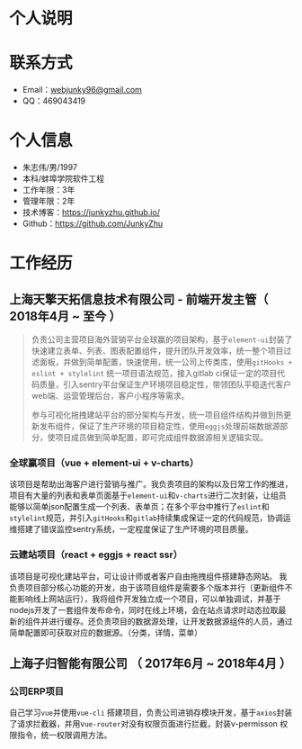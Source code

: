 # 个人说明

# 联系方式

- Email：webjunky96@gmail.com
- QQ：469043419


# 个人信息

 - 朱志伟/男/1997 
 - 本科/蚌埠学院软件工程
 - 工作年限：3年
 - 管理年限：2年
 - 技术博客：https://junkyzhu.github.io/
 - Github：https://github.com/JunkyZhu



# 工作经历

## 上海天擎天拓信息技术有限公司 - 前端开发主管（ 2018年4月 ~ 至今 ）

> 负责公司主营项目海外营销平台全球赢的项目架构，基于`element-ui`封装了快速建立表单、列表、图表配置组件，提升团队开发效率，统一整个项目过滤面板，并做到简单配置，快速使用，统一公司上传类库，使用`gitHooks + eslint + stylelint` 统一项目语法规范，接入gitlab ci保证一定的项目代码质量，引入sentry平台保证生产环境项目稳定性，带领团队平稳迭代客户web端、运营管理后台，客户小程序等需求。
> 
>参与可视化拖拽建站平台的部分架构与开发，统一项目组件结构并做到热更新发布组件，保证了生产环境的项目稳定性，使用`eggjs`处理前端数据源部分，使项目成员做到简单配置，即可完成组件数据源相关逻辑实现。

### 全球赢项目（vue + element-ui + v-charts）
该项目是帮助出海客户进行营销与推广。我负责项目的架构以及日常工作的推进，项目有大量的列表和表单页面基于`element-ui`和`v-charts`进行二次封装，让组员能够以简单json配置生成一个列表、表单页；在多个平台中推行了`eslint`和`stylelint`规范，并引入`gitHooks`和`gitlab`持续集成保证一定的代码规范，协调运维搭建了错误监控sentry系统，一定程度保证了生产环境的项目质量。

### 云建站项目（react + eggjs + react ssr）
该项目是可视化建站平台，可让设计师或者客户自由拖拽组件搭建静态网站。 我负责项目部分核心功能的开发，由于该项目组件是需要多个版本并行（更新组件不能影响线上网站运行），我将组件开发独立成一个项目，可以单独调试，并基于nodejs开发了一套组件发布命令，同时在线上环境，会在站点请求时动态拉取最新的组件并进行缓存。还负责项目的数据源处理，让开发数据源组件的人员，通过简单配置即可获取对应的数据源。（分类，详情，菜单）

## 上海子归智能有限公司 （ 2017年6月 ~ 2018年4月 ）

### 公司ERP项目 
自己学习`vue`并使用`vue-cli` 搭建项目，负责公司进销存模块开发，基于`axios`封装了请求拦截器，并用v`ue-router`对没有权限页面进行拦截，封装v-permisson 权限指令，统一权限调用方法。



  

